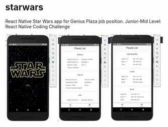 # starwars
React Native Star Wars app for Genius Plaza job position.
Junior-Mid Level: React Native Coding Challenge

![alt text](https://github.com/rperezga/starwars/blob/master/src/assets/imgs/readme.JPG)
